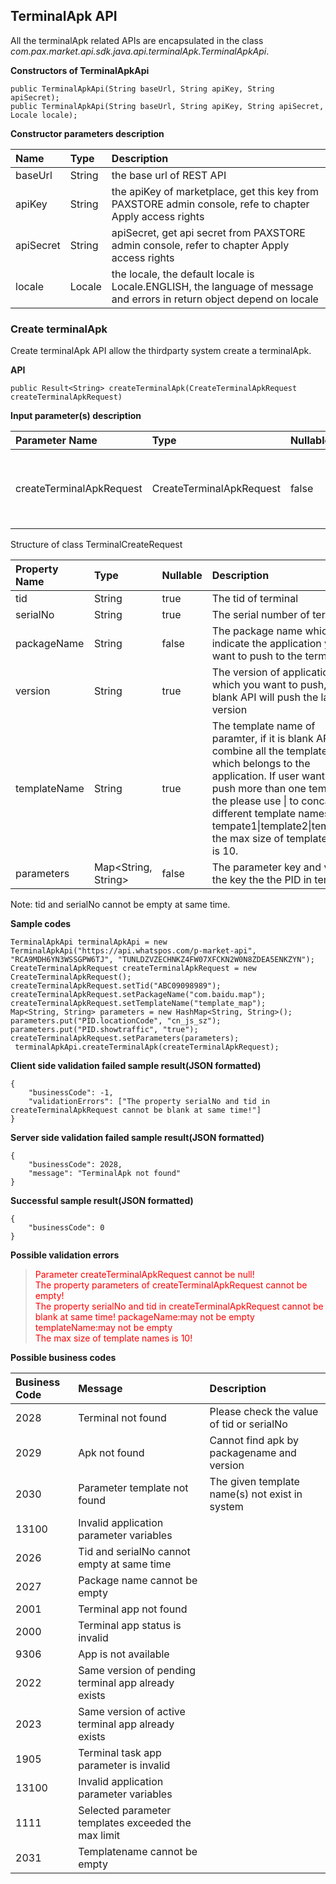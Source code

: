 ## TerminalApk API

All the terminalApk related APIs are encapsulated in the class *com.pax.market.api.sdk.java.api.terminalApk.TerminalApkApi*.

**Constructors of TerminalApkApi**

```
public TerminalApkApi(String baseUrl, String apiKey, String apiSecret);
public TerminalApkApi(String baseUrl, String apiKey, String apiSecret, Locale locale);
```

**Constructor parameters description**

|Name|Type|Description|
|:--|:--|:--|
|baseUrl|String|the base url of REST API|
|apiKey|String|the apiKey of marketplace, get this key from PAXSTORE admin console, refe to chapter Apply access rights|
|apiSecret|String|apiSecret, get api secret from PAXSTORE admin console, refer to chapter Apply access rights|
|locale|Locale|the locale, the default locale is Locale.ENGLISH, the language of message and errors in return object depend on locale|


### Create terminalApk

Create terminalApk API allow the thirdparty system create a terminalApk.


**API**

```
public Result<String> createTerminalApk(CreateTerminalApkRequest createTerminalApkRequest)
```

**Input parameter(s) description**

|Parameter Name|Type|Nullable|Description|
|:--|:--|:--|:--|
|createTerminalApkRequest|CreateTerminalApkRequest|false|The create request object. The structure shows below.|

Structure of class TerminalCreateRequest

|Property Name|Type|Nullable|Description|
|:--|:--|:--|:--|
|tid|String|true|The tid of terminal|
|serialNo|String|true|The serial number of terminal|
|packageName|String|false|The package name which indicate the application you want to push to the terminal|
|version|String|true|The version of application which you want to push, if it is blank API will push the latest version|
|templateName|String|true|The template name of paramter, if it is blank API will combine all the templates which belongs to the application. If user want to push more than one template the please use &#124; to concact the different template names like tempate1&#124;template2&#124;template3, the max size of template names is 10.|
|parameters|Map&lt;String, String&gt;|false|The parameter key and value, the key the the PID in template|

Note: tid and serialNo cannot be empty at same time.


**Sample codes**

```
TerminalApkApi terminalApkApi = new TerminalApkApi("https://api.whatspos.com/p-market-api", "RCA9MDH6YN3WSSGPW6TJ", "TUNLDZVZECHNKZ4FW07XFCKN2W0N8ZDEA5ENKZYN");
CreateTerminalApkRequest createTerminalApkRequest = new CreateTerminalApkRequest();
createTerminalApkRequest.setTid("ABC09098989");
createTerminalApkRequest.setPackageName("com.baidu.map");
createTerminalApkRequest.setTemplateName("template_map");
Map<String, String> parameters = new HashMap<String, String>();
parameters.put("PID.locationCode", "cn_js_sz");
parameters.put("PID.showtraffic", "true");
createTerminalApkRequest.setParameters(parameters);
 terminalApkApi.createTerminalApk(createTerminalApkRequest);
```

**Client side validation failed sample result(JSON formatted)**

```
{
	"businessCode": -1,
	"validationErrors": ["The property serialNo and tid in createTerminalApkRequest cannot be blank at same time!"]
}
```

**Server side validation failed sample result(JSON formatted)**

```
{
	"businessCode": 2028,
	"message": "TerminalApk not found"
}
```

**Successful sample result(JSON formatted)**

```
{
	"businessCode": 0
}
```



**Possible validation errors**

> <font color=red>Parameter createTerminalApkRequest cannot be null!</font>  
> <font color=red>The property parameters of createTerminalApkRequest cannot be empty!</font>  
> <font color=red>The property serialNo and tid in createTerminalApkRequest cannot be blank at same time!</font> 
> <font color=red>packageName:may not be empty</font> 
> <font color=red>templateName:may not be empty</font>  
> <font color="red">The max size of template names is 10!</font>


**Possible business codes**

|Business Code|Message|Description|
|:--|:--|:--|
|2028|Terminal not found|Please check the value of tid or serialNo|
|2029|Apk not found|Cannot find apk by packagename and version|
|2030|Parameter template not found|The given template name(s) not exist in system|
|13100|Invalid application parameter variables||
|2026|Tid and serialNo cannot empty at same time||
|2027|Package name cannot be empty||
|2001|Terminal app not found||
|2000|Terminal app status is invalid||
|9306|App is not available||
|2022|Same version of pending terminal app already exists||
|2023|Same version of active terminal app already exists||
|1905|Terminal task app parameter is invalid||
|13100|Invalid application parameter variables||
|1111|Selected parameter templates exceeded the max limit||
|2031|Templatename cannot be empty|&nbsp;|

